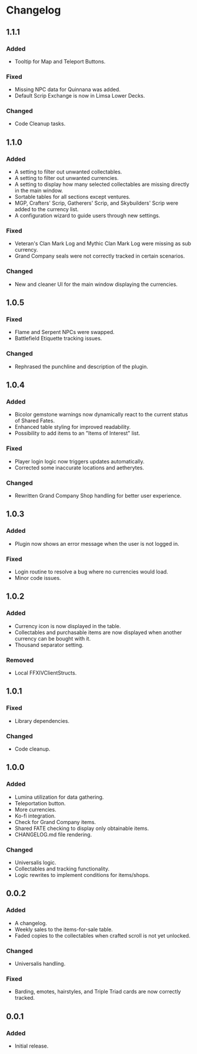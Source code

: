 # Changelog

## 1.1.1
### Added
- Tooltip for Map and Teleport Buttons.
### Fixed 
- Missing NPC data for Quinnana was added.
- Default Scrip Exchange is now in Limsa Lower Decks.
### Changed
- Code Cleanup tasks.

## 1.1.0
### Added
- A setting to filter out unwanted collectables.
- A setting to filter out unwanted currencies.
- A setting to display how many selected collectables are missing directly in the main window.
- Sortable tables for all sections except ventures.
- MGP, Crafters' Scrip, Gatherers' Scrip, and Skybuilders' Scrip were added to the currency list.
- A configuration wizard to guide users through new settings.
### Fixed 
- Veteran's Clan Mark Log and Mythic Clan Mark Log were missing as sub currency.
- Grand Company seals were not correctly tracked in certain scenarios.
### Changed
- New and cleaner UI for the main window displaying the currencies.

## 1.0.5
### Fixed
- Flame and Serpent NPCs were swapped.
- Battlefield Etiquette tracking issues.
### Changed
- Rephrased the punchline and description of the plugin.

## 1.0.4
### Added
- Bicolor gemstone warnings now dynamically react to the current status of Shared Fates.
- Enhanced table styling for improved readability.
- Possibility to add items to an "Items of Interest" list.
### Fixed
- Player login logic now triggers updates automatically.
- Corrected some inaccurate locations and aetherytes.
### Changed
- Rewritten Grand Company Shop handling for better user experience.

## 1.0.3
### Added
- Plugin now shows an error message when the user is not logged in.
### Fixed
- Login routine to resolve a bug where no currencies would load.
- Minor code issues.

## 1.0.2
### Added
- Currency icon is now displayed in the table.
- Collectables and purchasable items are now displayed when another currency can be bought with it.
- Thousand separator setting.
### Removed
- Local FFXIVClientStructs.

## 1.0.1
### Fixed
- Library dependencies.
### Changed
- Code cleanup.

## 1.0.0
### Added
- Lumina utilization for data gathering.
- Teleportation button.
- More currencies.
- Ko-fi integration.
- Check for Grand Company items.
- Shared FATE checking to display only obtainable items.
- CHANGELOG.md file rendering.
### Changed
- Universalis logic.
- Collectables and tracking functionality.
- Logic rewrites to implement conditions for items/shops.

## 0.0.2
### Added
- A changelog.
- Weekly sales to the items-for-sale table.
- Faded copies to the collectables when crafted scroll is not yet unlocked.
### Changed
- Universalis handling.
### Fixed
- Barding, emotes, hairstyles, and Triple Triad cards are now correctly tracked.

## 0.0.1
### Added
- Initial release.

